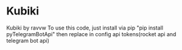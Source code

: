 # Kubiki
Kubiki by ravvw
To use this code, just install via pip "pip install pyTelegramBotApi" then replace in config api tokens(rocket api and telegram bot api)
